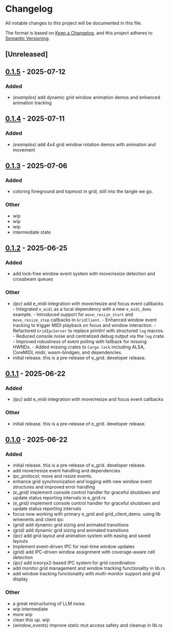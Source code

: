 # Changelog

All notable changes to this project will be documented in this file.

The format is based on [Keep a Changelog](https://keepachangelog.com/en/1.0.0/),
and this project adheres to [Semantic Versioning](https://semver.org/spec/v2.0.0.html).

## [Unreleased]

## [0.1.5](https://github.com/davehorner/e_grid/compare/v0.1.4...v0.1.5) - 2025-07-12

### Added

- *(examples)* add dynamic grid window animation demos and enhanced animation tracking

## [0.1.4](https://github.com/davehorner/e_grid/compare/v0.1.3...v0.1.4) - 2025-07-11

### Added

- *(examples)* add 4x4 grid window rotation demos with animation and movement

## [0.1.3](https://github.com/davehorner/e_grid/compare/v0.1.2...v0.1.3) - 2025-07-06

### Added

- coloring foreground and topmost in grid, still into the tangle we go.

### Other

- wip
- wip
- wip
- intermediate state

## [0.1.2](https://github.com/davehorner/e_grid/compare/v0.1.1...v0.1.2) - 2025-06-25

### Added

- add lock-free window event system with move/resize detection and crossbeam queues

### Other

- *(ipc)* add e_midi integration with move/resize and focus event callbacks  - Integrated `e_midi` as a local dependency with a new `e_midi_demo` example. - Introduced support for `move_resize_start` and `move_resize_stop` callbacks in `GridClient`. - Enhanced window event tracking to trigger MIDI playback on focus and window interaction. - Refactored `GridIpcServer` to replace println! with structured `log` macros. - Reduced console noise and centralized debug output via the `log` crate. - Improved robustness of event polling with fallback for missing HWNDs. - Added missing crates to `Cargo.lock` including ALSA, CoreMIDI, midir, wasm-bindgen, and dependencies.
- initial release.  this is a pre-release of e_grid.  developer release.

## [0.1.1](https://github.com/davehorner/e_grid/compare/v0.1.0...v0.1.1) - 2025-06-22

### Added

- *(ipc)* add e_midi integration with move/resize and focus event callbacks

### Other

- initial release.  this is a pre-release of e_grid.  developer release.

## [0.1.0](https://github.com/davehorner/e_grid/releases/tag/v0.1.0) - 2025-06-22

### Added

- initial release.  this is a pre-release of e_grid.  developer release.
- add move/resize event handling and dependencies
- ipc_protocol; move and resize events.
- enhance grid synchronization and logging with new window event structures and improved error handling
- *(e_grid)* implement console control handler for graceful shutdown and update status reporting intervals in e_grid.rs
- *(e_grid)* implement console control handler for graceful shutdown and update status reporting intervals
- focus now working with primary e_grid and grid_client_demo. using lib winevents and client ipc
- *(grid)* add dynamic grid sizing and animated transitions
- *(grid)* add dynamic grid sizing and animated transitions
- *(ipc)* add grid layout and animation system with easing and saved layouts
- Implement event-driven IPC for real-time window updates
- *(grid)* add IPC-driven window assignment with coverage-aware cell detection
- *(ipc)* add iceoryx2-based IPC system for grid coordination
- add monitor grid management and window tracking functionality in lib.rs
- add window tracking functionality with multi-monitor support and grid display

### Other

- a great restructuring of LLM noise.
- wip intermediate
- more wip
- clean this up. wip
- *(window_events)* improve static mut access safety and cleanup in lib.rs
